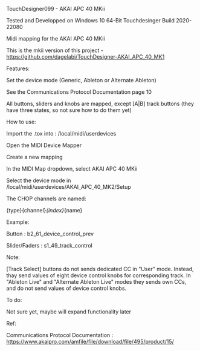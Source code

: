 TouchDesigner099 - AKAI APC 40 MKii

Tested and Developped on Windows 10 64-Bit Touchdesinger Build 2020-22080

Midi mapping for the AKAI APC 40 MKii

This is the mkii version of this project - https://github.com/dagelabi/TouchDesigner-AKAI_APC_40_MK1

Features:

Set the device mode (Generic, Ableton or Alternate Ableton)

See the Communications Protocol Documentation page 10

All buttons, sliders and knobs are mapped, except [A|B] track buttons (they have three states, so not sure how to do them yet)

How to use:

Import the .tox into : /local/midi/userdevices

Open the MIDI Device Mapper

Create a new mapping

In the MIDI Map dropdown, select AKAI APC 40 MKii

Select the device mode in /local/midi/userdevices/AKAI_APC_40_MK2/Setup

The CHOP channels are named:

{type}{channel}_{index}_{name}

Example:

Button : b2_61_device_control_prev

Slider/Faders : s1_49_track_control

Note:

[Track Select] buttons do not sends dedicated CC in "User" mode. Instead, thay send values of eight device control knobs for corresponding track. In "Ableton Live" and "Alternate Ableton Live" modes they sends own CCs, and do not send values of device control knobs. 

To do:

Not sure yet, maybe will expand functionality later

Ref:

Communications Protocol Documentation : https://www.akaipro.com/amfile/file/download/file/495/product/15/
